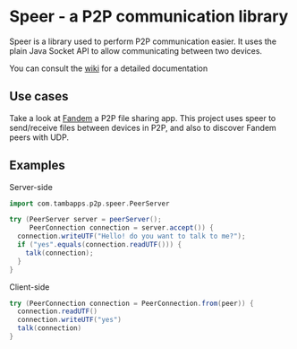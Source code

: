# Speer - a P2P communication library

Speer is a library used to perform P2P communication easier. It uses the plain Java
Socket API to allow communicating between two devices.

You can consult the [wiki](https://github.com/tambapps/speer/wiki) for a detailed documentation

## Use cases
Take a look at [Fandem](https://github.com/tambapps/P2P-File-Sharing) a P2P file sharing app.
This project uses speer to send/receive files between devices in P2P, and also to discover Fandem peers with UDP.


## Examples

Server-side

```groovy
import com.tambapps.p2p.speer.PeerServer

try (PeerServer server = peerServer();
     PeerConnection connection = server.accept()) {
  connection.writeUTF("Hello! do you want to talk to me?");
  if ("yes".equals(connection.readUTF())) {
    talk(connection);
  }
}
```

Client-side

```groovy
try (PeerConnection connection = PeerConnection.from(peer)) {
  connection.readUTF()
  connection.writeUTF("yes")
  talk(connection)
}
```
